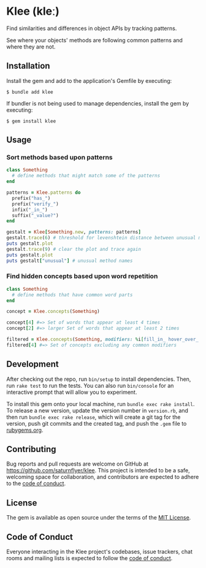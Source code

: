# Klee (kleː)

Find similarities and differences in object APIs by tracking patterns.

See where your objects' methods are following common patterns and where they are not.

## Installation

Install the gem and add to the application's Gemfile by executing:

    $ bundle add klee

If bundler is not being used to manage dependencies, install the gem by executing:

    $ gem install klee

## Usage

### Sort methods based upon patterns
```ruby
class Something
  # define methods that might match some of the patterns
end

patterns = Klee.patterns do
  prefix("has_")
  prefix("verify_")
  infix("_in_")
  suffix("_value?")
end

gestalt = Klee[Something.new, patterns: patterns]
gestalt.trace(6) # threshold for levenshtein distance between unusual method names
puts gestalt.plot
gestalt.trace(9) # clear the plot and trace again
puts gestalt.plot
puts gestalt["unusual"] # unusual method names
```

### Find hidden concepts based upon word repetition
```ruby
class Something
  # define methods that have common word parts
end

concept = Klee.concepts(Something)

concept[4] #=> Set of words that appear at least 4 times
concept[2] #=> larger Set of words that appear at least 2 times

filtered = Klee.concepts(Something, modifiers: %i[fill_in_ hover_over_ _message])
filtered[4] #=> Set of concepts excluding any common modifiers
```

## Development

After checking out the repo, run `bin/setup` to install dependencies. Then, run `rake test` to run the tests. You can also run `bin/console` for an interactive prompt that will allow you to experiment.

To install this gem onto your local machine, run `bundle exec rake install`. To release a new version, update the version number in `version.rb`, and then run `bundle exec rake release`, which will create a git tag for the version, push git commits and the created tag, and push the `.gem` file to [rubygems.org](https://rubygems.org).

## Contributing

Bug reports and pull requests are welcome on GitHub at https://github.com/saturnflyer/klee. This project is intended to be a safe, welcoming space for collaboration, and contributors are expected to adhere to the [code of conduct](https://github.com/saturnflyer/klee/blob/main/CODE_OF_CONDUCT.md).

## License

The gem is available as open source under the terms of the [MIT License](https://opensource.org/licenses/MIT).

## Code of Conduct

Everyone interacting in the Klee project's codebases, issue trackers, chat rooms and mailing lists is expected to follow the [code of conduct](https://github.com/saturnflyer/klee/blob/main/CODE_OF_CONDUCT.md).
